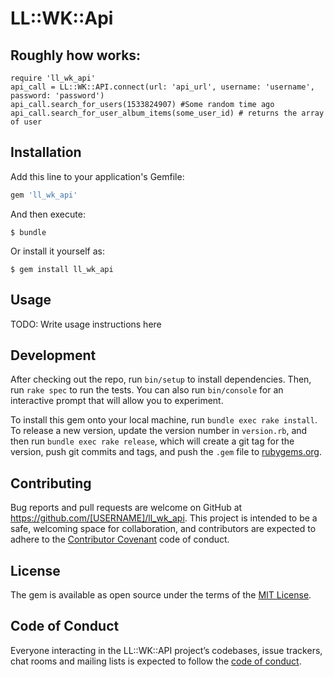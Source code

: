 # LL::WK::Api

## Roughly how works:
```
require 'll_wk_api'
api_call = LL::WK::API.connect(url: 'api_url', username: 'username', password: 'password')
api_call.search_for_users(1533824907) #Some random time ago
api_call.search_for_user_album_items(some_user_id) # returns the array of user

```
## Installation

Add this line to your application's Gemfile:

```ruby
gem 'll_wk_api'
```

And then execute:

    $ bundle

Or install it yourself as:

    $ gem install ll_wk_api

## Usage

TODO: Write usage instructions here

## Development

After checking out the repo, run `bin/setup` to install dependencies. Then, run `rake spec` to run the tests. You can also run `bin/console` for an interactive prompt that will allow you to experiment.

To install this gem onto your local machine, run `bundle exec rake install`. To release a new version, update the version number in `version.rb`, and then run `bundle exec rake release`, which will create a git tag for the version, push git commits and tags, and push the `.gem` file to [rubygems.org](https://rubygems.org).

## Contributing

Bug reports and pull requests are welcome on GitHub at https://github.com/[USERNAME]/ll_wk_api. This project is intended to be a safe, welcoming space for collaboration, and contributors are expected to adhere to the [Contributor Covenant](http://contributor-covenant.org) code of conduct.

## License

The gem is available as open source under the terms of the [MIT License](https://opensource.org/licenses/MIT).

## Code of Conduct

Everyone interacting in the LL::WK::API project’s codebases, issue trackers, chat rooms and mailing lists is expected to follow the [code of conduct](https://github.com/[USERNAME]/ll_wk_api/blob/master/CODE_OF_CONDUCT.md).

